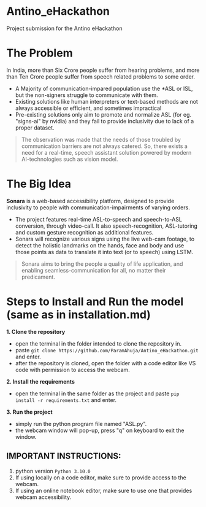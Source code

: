 # Antino_eHackathon
Project submission for the Antino eHackathon

# The Problem
In India, more than Six Crore people suffer from hearing problems, and more than Ten Crore people suffer from speech related problems to some order.
- A Majority of communication-impared population use the *ASL or ISL, but the non-signers struggle to communicate with them.
- Existing solutions like human interpreters or text-based methods are not always accessible or efficient, and sometimes impractical
- Pre-existing solutions only aim to promote and normalize ASL (for eg. "signs-ai" by nvidia) and they fail to provide inclusivity due to lack of a proper dataset. 
> The observation was made that the needs of those troubled by communication barriers are not always catered. So, there exists a need for a real-time, speech assistant solution powered by modern AI-technologies such as vision model.

# The Big Idea
**Sonara** is a web-based accessibility platform, designed to provide inclusivity to people with communication-impairments of varying orders.
- The project features real-time ASL-to-speech and speech-to-ASL conversion, through video-call. It also speech-recognition, ASL-tutoring and custom gesture recognition as additional features.
- Sonara will recognize various signs using the live web-cam footage, to detect the holistic landmarks on the hands, face and body and use those points as data to translate it into text (or to speech) using LSTM.
> Sonara aims to bring the people a quality of life application, and enabling seamless-communication for all, no matter their predicament.


# Steps to Install and Run the model (same as in installation.md)

**1. Clone the repository**
- open the terminal in the folder intended to clone the repository in.
- paste `git clone https://github.com/ParamAhuja/Antino_eHackathon.git` and enter.
- after the repository is cloned, open the folder with a code editor like VS code with permission to access the webcam.

**2. Install the requirements**
- open the terminal in the same folder as the project and paste `pip install -r requirements.txt` and enter.

**3. Run the project**
- simply run the python program file named "ASL.py".
- the webcam window will pop-up, press "q" on keyboard to exit the window.

## IMPORTANT INSTRUCTIONS:
1. python version `Python 3.10.0`
2. If using locally on a code editor, make sure to provide access to the webcam.
3. If using an online notebook editor, make sure to use one that provides webcam accessibility.